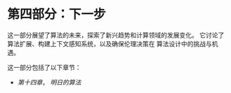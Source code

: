 # <st c="0">第四部分：下一步</st>

<st c="19">这一部分展望了算法的未来，探索了新兴趋势和计算领域的发展变化。</st> <st c="144">它讨论了算法扩展、构建上下文感知系统，以及确保伦理决策在</st> <st c="285">算法设计中的挑战与机遇。</st>

<st c="302">这一部分包括了以下章节：</st>

+   *<st c="344">第十四章</st>*<st c="355">，</st> *<st c="357">明日的算法</st>*
